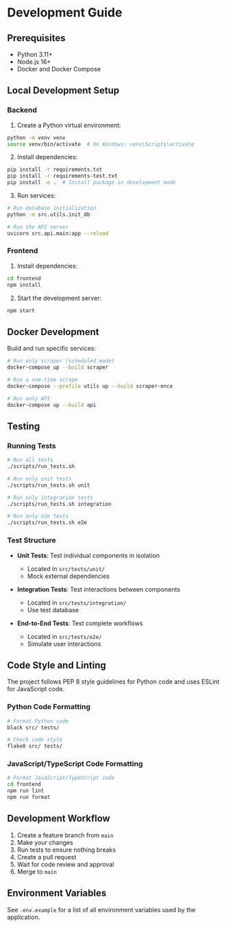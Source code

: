 # Development Guide

## Prerequisites

- Python 3.11+
- Node.js 16+
- Docker and Docker Compose

## Local Development Setup

### Backend

1. Create a Python virtual environment:
```bash
python -m venv venv
source venv/bin/activate  # On Windows: venv\Scripts\activate
```

2. Install dependencies:
```bash
pip install -r requirements.txt
pip install -r requirements-test.txt
pip install -e .  # Install package in development mode
```

3. Run services:
```bash
# Run database initialization
python -m src.utils.init_db

# Run the API server
uvicorn src.api.main:app --reload
```

### Frontend

1. Install dependencies:
```bash
cd frontend
npm install
```

2. Start the development server:
```bash
npm start
```

## Docker Development

Build and run specific services:
```bash
# Run only scraper (scheduled mode)
docker-compose up --build scraper

# Run a one-time scrape
docker-compose --profile utils up --build scraper-once 

# Run only API
docker-compose up --build api
```

## Testing

### Running Tests

```bash
# Run all tests
./scripts/run_tests.sh

# Run only unit tests
./scripts/run_tests.sh unit

# Run only integration tests
./scripts/run_tests.sh integration

# Run only e2e tests
./scripts/run_tests.sh e2e
```

### Test Structure

- **Unit Tests**: Test individual components in isolation
  - Located in `src/tests/unit/`
  - Mock external dependencies

- **Integration Tests**: Test interactions between components
  - Located in `src/tests/integration/`
  - Use test database

- **End-to-End Tests**: Test complete workflows
  - Located in `src/tests/e2e/`
  - Simulate user interactions

## Code Style and Linting

The project follows PEP 8 style guidelines for Python code and uses ESLint for JavaScript code.

### Python Code Formatting

```bash
# Format Python code
black src/ tests/

# Check code style
flake8 src/ tests/
```

### JavaScript/TypeScript Code Formatting

```bash
# Format JavaScript/TypeScript code
cd frontend
npm run lint
npm run format
```

## Development Workflow

1. Create a feature branch from `main`
2. Make your changes
3. Run tests to ensure nothing breaks
4. Create a pull request
5. Wait for code review and approval
6. Merge to `main`

## Environment Variables

See `.env.example` for a list of all environment variables used by the application.
